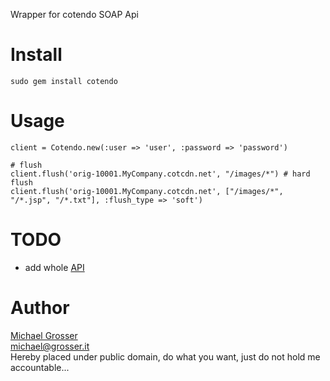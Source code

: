 Wrapper for cotendo SOAP Api

Install
=======
    sudo gem install cotendo

Usage
=====
    client = Cotendo.new(:user => 'user', :password => 'password')

    # flush
    client.flush('orig-10001.MyCompany.cotcdn.net', "/images/*") # hard flush
    client.flush('orig-10001.MyCompany.cotcdn.net', ["/images/*", "/*.jsp", "/*.txt"], :flush_type => 'soft')

TODO
====
 - add whole [API](http://help.cotendo.net/display/Manual30/APIs)

Author
======
[Michael Grosser](http://grosser.it)<br/>
michael@grosser.it<br/>
Hereby placed under public domain, do what you want, just do not hold me accountable...
